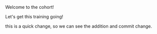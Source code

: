 Welcome to the cohort!

Let's get this training going!

this is a quick change, so we can see the addition and commit change.
